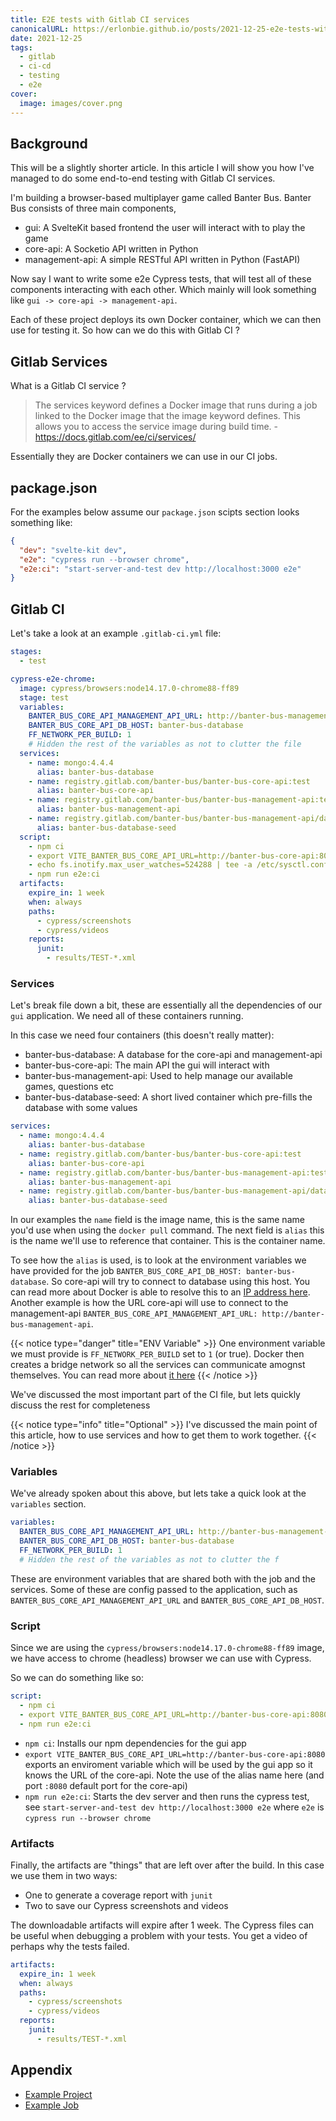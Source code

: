 ```yaml
---
title: E2E tests with Gitlab CI services
canonicalURL: https://erlonbie.github.io/posts/2021-12-25-e2e-tests-with-gitlab-ci-services/
date: 2021-12-25
tags:
  - gitlab
  - ci-cd
  - testing
  - e2e
cover:
  image: images/cover.png
---
```

## Background

This will be a slightly shorter article. In this article I will show you how I've managed to do some
end-to-end testing with Gitlab CI services.

I'm building a browser-based multiplayer game called Banter Bus. Banter Bus consists of three main components,

- gui: A SvelteKit based frontend the user will interact with to play the game
- core-api: A Socketio API written in Python
- management-api: A simple RESTful API written in Python (FastAPI)

Now say I want to write some e2e Cypress tests, that will test all of these components interacting with each other.
Which mainly will look something like `gui -> core-api -> management-api`.

Each of these project deploys its own Docker container, which we can then use for testing it. So how can we do this with Gitlab CI ?

## Gitlab Services

What is a Gitlab CI service ?

> The services keyword defines a Docker image that runs during a job linked to the Docker image that the image keyword defines. This allows you to access the service image during build time. - https://docs.gitlab.com/ee/ci/services/

Essentially they are Docker containers we can use in our CI jobs.

## package.json

For the examples below assume our `package.json` scipts section looks something like:

```json
{
  "dev": "svelte-kit dev",
  "e2e": "cypress run --browser chrome",
  "e2e:ci": "start-server-and-test dev http://localhost:3000 e2e"
}
```

## Gitlab CI

Let's take a look at an example `.gitlab-ci.yml` file:

```yml
stages:
  - test

cypress-e2e-chrome:
  image: cypress/browsers:node14.17.0-chrome88-ff89
  stage: test
  variables:
	BANTER_BUS_CORE_API_MANAGEMENT_API_URL: http://banter-bus-management-api
	BANTER_BUS_CORE_API_DB_HOST: banter-bus-database
	FF_NETWORK_PER_BUILD: 1
	# Hidden the rest of the variables as not to clutter the file
  services:
    - name: mongo:4.4.4
      alias: banter-bus-database
    - name: registry.gitlab.com/banter-bus/banter-bus-core-api:test
      alias: banter-bus-core-api
    - name: registry.gitlab.com/banter-bus/banter-bus-management-api:test
      alias: banter-bus-management-api
    - name: registry.gitlab.com/banter-bus/banter-bus-management-api/database-seed:latest
      alias: banter-bus-database-seed
  script:
	- npm ci
    - export VITE_BANTER_BUS_CORE_API_URL=http://banter-bus-core-api:8080
    - echo fs.inotify.max_user_watches=524288 | tee -a /etc/sysctl.conf && sysctl -p
    - npm run e2e:ci
  artifacts:
    expire_in: 1 week
    when: always
    paths:
      - cypress/screenshots
      - cypress/videos
    reports:
      junit:
        - results/TEST-*.xml
```

### Services

Let's break file down a bit, these are essentially all the dependencies of our `gui` application. We need all of
these containers running.

In this case we need four containers (this doesn't really matter):

- banter-bus-database: A database for the core-api and management-api
- banter-bus-core-api: The main API the gui will interact with
- banter-bus-management-api: Used to help manage our available games, questions etc
- banter-bus-database-seed: A short lived container which pre-fills the database with some values

```yml
services:
  - name: mongo:4.4.4
    alias: banter-bus-database
  - name: registry.gitlab.com/banter-bus/banter-bus-core-api:test
    alias: banter-bus-core-api
  - name: registry.gitlab.com/banter-bus/banter-bus-management-api:test
    alias: banter-bus-management-api
  - name: registry.gitlab.com/banter-bus/banter-bus-management-api/database-seed:latest
    alias: banter-bus-database-seed
```

In our examples the `name` field is the image name, this is the same name you'd use when using the `docker pull`
command. The next field is `alias` this is the name we'll use to reference that container. This is the container name.

To see how the `alias` is used, is to look at the environment variables we have provided for the job
`BANTER_BUS_CORE_API_DB_HOST: banter-bus-database`. So core-api will try to connect to database using
this host. You can read more about Docker is able to resolve this to an [IP address here](/blog/dns-docker-explained/). Another example is how the URL core-api will use to connect to the management-api
`BANTER_BUS_CORE_API_MANAGEMENT_API_URL: http://banter-bus-management-api`.

{{< notice type="danger" title="ENV Variable" >}}
One environment variable we must provide is `FF_NETWORK_PER_BUILD` set to `1` (or true). Docker then
creates a bridge network so all the services can communicate amognst themselves. You can read more about
[it here](https://docs.gitlab.com/runner/executors/docker.html#create-a-network-for-each-job)
{{< /notice >}}

We've discussed the most important part of the CI file, but lets quickly discuss the rest for completeness

{{< notice type="info" title="Optional" >}}
I've discussed the main point of this article, how to use services and how to get them to work together.
{{< /notice >}}

### Variables

We've already spoken about this above, but lets take a quick look at the `variables` section.

```yml
variables:
  BANTER_BUS_CORE_API_MANAGEMENT_API_URL: http://banter-bus-management-api
  BANTER_BUS_CORE_API_DB_HOST: banter-bus-database
  FF_NETWORK_PER_BUILD: 1
  # Hidden the rest of the variables as not to clutter the f
```

These are environment variables that are shared both with the job and the services. Some of these are
config passed to the application, such as `BANTER_BUS_CORE_API_MANAGEMENT_API_URL` and `BANTER_BUS_CORE_API_DB_HOST`.

### Script

Since we are using the `cypress/browsers:node14.17.0-chrome88-ff89` image, we have access to chrome
(headless) browser we can use with Cypress.

So we can do something like so:

```yml
script:
  - npm ci
  - export VITE_BANTER_BUS_CORE_API_URL=http://banter-bus-core-api:8080
  - npm run e2e:ci
```

- `npm ci`: Installs our npm dependencies for the gui app
- `export VITE_BANTER_BUS_CORE_API_URL=http://banter-bus-core-api:8080` exports an enviroment variable which will be used by the gui app so it knows the URL of the core-api. Note the use of the alias name here (and port `:8080` default port for the core-api)
- `npm run e2e:ci`: Starts the dev server and then runs the cypress test, see `start-server-and-test dev http://localhost:3000 e2e` where `e2e` is `cypress run --browser chrome`

### Artifacts

Finally, the artifacts are "things" that are left over after the build. In this case we use them in two ways:

- One to generate a coverage report with `junit`
- Two to save our Cypress screenshots and videos

The downloadable artifacts will expire after 1 week. The Cypress files can be useful when debugging a problem
with your tests. You get a video of perhaps why the tests failed.

```yml
artifacts:
  expire_in: 1 week
  when: always
  paths:
    - cypress/screenshots
    - cypress/videos
  reports:
    junit:
      - results/TEST-*.xml
```

## Appendix

- [Example Project](https://gitlab.com/banter-bus/banter-bus-gui/-/tree/350f1f986b077ac86da924b830fed88ffcd3cde0)
- [Example Job](https://gitlab.com/banter-bus/banter-bus-gui/-/jobs/1920396599)
